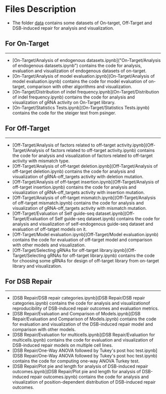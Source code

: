 # Files Description

* The folder [data](data) contains some datasets of On-target, Off-Target and DSB-induced repair for analysis and visualization.  


## For On-Target
***

* [On-Target/Analysis of endogenous datasets.ipynb]("On-Target/Analysis of endogenous datasets.ipynb") contains the code for analysis, evaluation and visualization of endogenous datasets of on-target.    
* [On-Target/Analysis of model evaluation.ipynb](On-Target/Analysis of model evaluation.ipynb) contains the code for model evaluation of on-target, comparison with other algorithms and visualization.  
* [On-Target/Distribution of indel frequency.ipynb](On-Target/Distribution of indel frequency.ipynb) contains the code for analysis and visualization of gRNA activity on On-Target library.  
* [On-Target/Statistics Tests.ipynb](On-Target/Statistics Tests.ipynb) contains the code for the steiger test from psinger.



## For Off-Target
***

* [Off-Target/Analysis of factors related to off-target activity.ipynb](Off-Target/Analysis of factors related to off-target activity.ipynb) contains the code for analysis and visualization of factors related to off-target activity with mismatch type.  
* [Off-Target/Analysis of off-target deletion.ipynb](Off-Target/Analysis of off-target deletion.ipynb) contains the code for analysis and visualization of gRNA-off_targets activity with deletion mutation.    
* [Off-Target/Analysis of off-target insertion.ipynb](Off-Target/Analysis of off-target insertion.ipynb) contains the code for analysis and visualization of gRNA-off_targets activity with insertion mutation.  
* [Off-Target/Analysis of off-target mismatch.ipynb](Off-Target/Analysis of off-target mismatch.ipynb) contains the code for analysis and visualization of gRNA-off_targets activity with mismatch mutation.  
* [Off-Target/Evaluation of Self guide-seq dataset.ipynb](Off-Target/Evaluation of Self guide-seq dataset.ipynb) contains the code for analysis and visualization of self-endogenous guide-seq dataset and evaluation of off-tatget models on it.  
* [Off-Target/Model evaluation.ipynb](Off-Target/Model evaluation.ipynb) contains the code for evaluation of off-target model and comparison with other models and visualization.  
* [Off-Target/Selecting gRNAs for off-target library.ipynb](Off-Target/Selecting gRNAs for off-target library.ipynb) contains the code for choosing some gRNAs for design of off-target library from on-target library and visualization.  



## For DSB Repair
***

* [DSB Repair/DSB repair categories.ipynb](DSB Repair/DSB repair categories.ipynb) contains the code for analysis and visualizationof reproducibility of DSB-induced repair outcomes and evaluation metrics.    
* [DSB Repair/Evaluation and Comparison of Models.ipynb](DSB Repair/Evaluation and Comparison of Models.ipynb) contains the code for evaluation and visualization of the DSB-induced repair model and comparison with other models.   
* [DSB Repair/Evaluation for multicells.ipynb](DSB Repair/Evaluation for multicells.ipynb) contains the code for  evaluation and visualization of DSB-induced repair models on multiple cell lines.   
* [DSB Repair/One-Way ANOVA followed by Tukey's post hoc test.ipynb](DSB Repair/One-Way ANOVA followed by Tukey's post hoc test.ipynb) contains the code for computing one-way ANOVA Turkey test.  
* [DSB Repair/Plot pie and length for analysis of DSB-induced repair outcomes.ipynb](DSB Repair/Plot pie and length for analysis of DSB-induced repair outcomes.ipynb) contains the code for analysis and visualization of position-dependent distribution of DSB-induced repair outcomes.  

